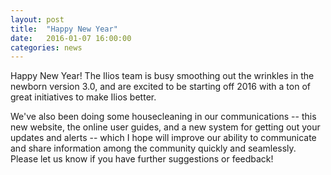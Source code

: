 ```yaml
---
layout: post
title:  "Happy New Year"
date:   2016-01-07 16:00:00
categories: news
---
```

Happy New Year! The Ilios team is busy smoothing out the wrinkles in the newborn version 3.0, and are excited to be starting off 2016 with a ton of great initiatives to make Ilios better.

We've also been doing some housecleaning in our communications -- this new website, the online user guides, and a new system for getting out your updates and alerts -- which I hope will improve our ability to communicate and share information among the community quickly and seamlessly. Please let us know if you have further suggestions or feedback!
